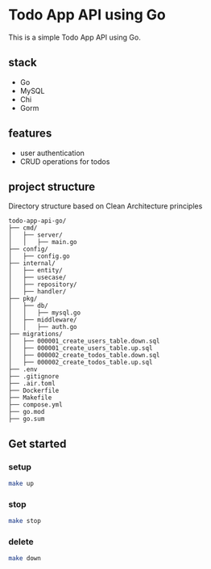 # Todo App API using Go

This is a simple Todo App API using Go.

## stack

- Go
- MySQL
- Chi
- Gorm

## features

- user authentication
- CRUD operations for todos

## project structure

Directory structure based on Clean Architecture principles

```
todo-app-api-go/
├── cmd/
│   ├── server/
│   │   ├── main.go
├── config/
│   ├── config.go
├── internal/
│   ├── entity/
│   ├── usecase/
│   ├── repository/
│   ├── handler/
├── pkg/
│   ├── db/
│   │   ├── mysql.go
│   ├── middleware/
│   │   ├── auth.go
├── migrations/
│   ├── 000001_create_users_table.down.sql
│   ├── 000001_create_users_table.up.sql
│   ├── 000002_create_todos_table.down.sql
│   ├── 000002_create_todos_table.up.sql
├── .env
├── .gitignore
├── .air.toml
├── Dockerfile
├── Makefile
├── compose.yml
├── go.mod
├── go.sum
```

## Get started

### setup

```bash
make up
```

### stop

```bash
make stop
```

### delete

```bash
make down
```
